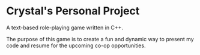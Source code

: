 # Crystal's Personal Project

A text-based role-playing game written in C++. 

The purpose of this game is to create a fun and dynamic way to present my code and resume for the upcoming co-op opportunities.
